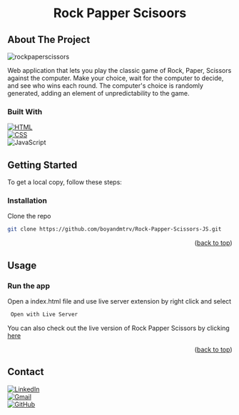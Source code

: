 <div id="readme-top"></div>

<div align="center">
  <a href="https://github.com/boyandmtrv/Guess-The-Word-JS"></a>

 <h1 align="center">Rock Papper Scisoors</h1>
</div>


## About The Project
![rockpaperscissors](https://github.com/boyandmtrv/Rock-Papper-Scissors-JS/assets/122356573/c3b2727e-c305-418b-95ee-b1078ed450c9)

Web application that lets you play the classic game of Rock, Paper, Scissors against the computer. Make your choice, wait for the computer to decide, and see who wins each round. The computer's choice is randomly generated, adding an element of unpredictability to the game.

### Built With
[![HTML](https://img.shields.io/badge/HTML-%2320232a.svg?style=for-the-badge&logo=html5&logoColor=%2361DAFB&colorA=232F3E&colorB=232F3E)](https://html.com/) <br/>
[![CSS](https://img.shields.io/badge/CSS-%231572B6.svg?style=for-the-badge&logo=css3&logoColor=white)](https://developer.mozilla.org/en-US/docs/Web/CSS) <br/>
![JavaScript](https://img.shields.io/badge/JavaScript-%23F7DF1E.svg?style=for-the-badge&logo=javascript&logoColor=black)

## Getting Started

To get a local copy, follow these steps:
  
### Installation

Clone the repo
   ```sh
   git clone https://github.com/boyandmtrv/Rock-Papper-Scissors-JS.git
   ```
<p align="right">(<a href="#readme-top">back to top</a>)</p>

## Usage

### Run the app
Open a index.html file and use live server extension by right click and select
   ```sh
    Open with Live Server
   ```

You can also check out the live version of Rock Papper Scissors by clicking [here](https://rpapersjs.netlify.app/)
   

<p align="right">(<a href="#readme-top">back to top</a>)</p>

## Contact

[![LinkedIn](https://img.shields.io/badge/LinkedIn-%230077B5.svg?style=flat-square&logo=linkedin&logoColor=white)](https://www.linkedin.com/in/boyan-dimitrov-4402b4179/) <br />
[![Gmail](https://img.shields.io/badge/Gmail-%23EA4335.svg?style=flat-square&logo=gmail&logoColor=white)](mailto:boyandimitrov1462@gmail.com) <br />
[![GitHub](https://img.shields.io/badge/GitHub-%23121011.svg?style=flat-square&logo=github&logoColor=white)](https://github.com/boyandmtrv) <br />

